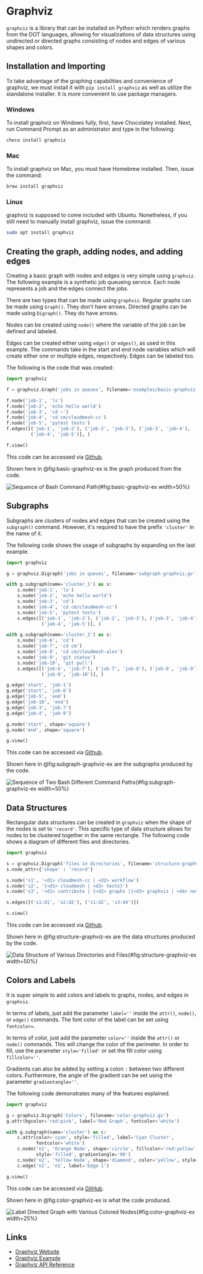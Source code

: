 # Graphviz

`graphviz` is a library that can be installed on Python which renders graphs 
from the DOT languages, allowing for visualizations of data structures using
undirected or directed graphs consisting of nodes and edges of various 
shapes and colors.

## Installation and Importing

To take advantage of the graphing capabilities and convenience of graphviz,
we must install it with `pip install graphviz` as well as utilize the
standalone installer. It is more convenient to use package managers.

### Windows

To install graphviz on Windows fully, first, have Chocolatey 
installed. Next, run Command Prompt as an administrator and type in the 
following:

```bash
choco install graphviz
```

### Mac

To install graphviz on Mac, you must have Homebrew installed. Then,
issue the command:

```bash
brew install graphviz
```

### Linux

graphviz is supposed to come included with Ubuntu. Nonetheless, if you
still need to manually install graphviz, issue the command:

```bash
sudo apt install graphviz
```

## Creating the graph, adding nodes, and adding edges

Creating a basic graph with nodes and edges is very simple using `graphviz`.
The following example is a synthetic job queueing service. Each node 
represents a job and the edges connect the jobs. 

There are two types that can be made using `graphviz`. Regular graphs can be 
made using `Graph()`. They don't have arrows. Directed graphs can be made 
using `Digraph()`. They do have arrows.

Nodes can be created using `node()` where the variable of the job can be 
defined and labeled. 

Edges can be created either using `edge()` or `edges()`, as used in this 
example. The commands take in the start and end node variables which will 
create either one or multiple edges, respectively. Edges can be labeled too.

The following is the code that was created:

```python
import graphviz

f = graphviz.Graph('jobs in queues', filename='examples/basic-graphviz.gv')

f.node('job-1', 'ls')
f.node('job-2', 'echo hello world')
f.node('job-3', 'cd ~')
f.node('job-4', 'cd cm/cloudmesh-cc')
f.node('job-5', 'pytest tests')
f.edges([('job-1', 'job-2'), ('job-2', 'job-3'), ('job-3', 'job-4'),
         ('job-4', 'job-5')], )

f.view()
```

This code can be accessed via [Github](https://github.com/cybertraining-dsc/reu2022/blob/main/project/graphs/graphs-graphviz/examples/basic-graphviz.py).

Shown here in @fig:basic-graphviz-ex is the graph produced
from the code.

![Sequence of Bash Command Path](images/basic-graphviz-ex.png){#fig:basic-graphviz-ex width=50%}

## Subgraphs

Subgraphs are clusters of nodes and edges that can be created using the 
`subgraph()` command. However, it's required to have the prefix `'cluster'` in 
the name of it.

The following code shows the usage of subgraphs by expanding on the last 
example.

```python
import graphviz

g = graphviz.Digraph('jobs in queues', filename='subgraph-graphviz.gv')

with g.subgraph(name='cluster_1') as s:
    s.node('job-1', 'ls')
    s.node('job-2', 'echo hello world')
    s.node('job-3', 'cd')
    s.node('job-4', 'cd cm/cloudmesh-cc')
    s.node('job-5', 'pytest tests')
    s.edges([('job-1', 'job-2'), ('job-2', 'job-3'), ('job-3', 'job-4'),
             ('job-4', 'job-5')], )

with g.subgraph(name='cluster_2') as s:
    s.node('job-6', 'cd')
    s.node('job-7', 'cd cm')
    s.node('job-8', 'cd cm/cloudmesh-alex')
    s.node('job-9', 'git status')
    s.node('job-10', 'git pull')
    s.edges([('job-6', 'job-7'), ('job-7', 'job-8'), ('job-8', 'job-9'),
             ('job-9', 'job-10')], )

g.edge('start', 'job-1')
g.edge('start', 'job-6')
g.edge('job-5', 'end')
g.edge('job-10', 'end')
g.edge('job-3', 'job-7')
g.edge('job-4', 'job-9')

g.node('start', shape='square')
g.node('end', shape='square')

g.view()
```

This code can be accessed via [Github](https://github.com/cybertraining-dsc/reu2022/blob/main/project/graphs/graphs-graphviz/examples/subgraph-graphviz.py).

Shown here in @fig:subgraph-graphviz-ex are the subgraphs 
produced by the code.

![Sequence of Two Bash Different Command Paths ](images/subgraph-graphviz-ex.png){#fig:subgraph-graphviz-ex width=50%}

## Data Structures

Rectangular data structures can be created in `graphviz` when the shape of the 
nodes is set to `'record'`. This specific type of data structure allows for 
nodes to be clustered together in the same rectangle. The following code shows a 
diagram of different files and directories.

```python
import graphviz

s = graphviz.Digraph('files in directories', filename='structure-graphviz.gv')
s.node_attr={'shape' : 'record'}

s.node('s1', '<d1> cloudmesh-cc | <d2> workflow')
s.node('s2', '{<d1> cloudmesh | <d2> tests}')
s.node('s3', '<d1> contribute | {<d2> graphs |{<d3> graphviz | <d4> networkx}}')

s.edges([('s1:d1', 's2:d2'), ('s1:d2', 's3:d4')])

s.view()
```

This code can be accessed via [Github](https://github.com/cybertraining-dsc/reu2022/blob/main/project/graphs/graphs-graphviz/examples/structure-graphviz.py).

Shown here in @fig:structure-graphviz-ex are the data 
structures produced by the code.


![Data Structure of 
Various Directories and Files](images/structure-graphviz-ex.png){#fig:structure-graphviz-ex width=50%}

## Colors and Labels

It is super simple to add colors and labels to graphs, nodes, and edges in 
`graphviz`. 

In terms of labels, just add the parameter `label=''` inside the `attr()`, 
`node()`, or `edge()` commands. The font color of the label can be set using 
`fontcolor=`. 

In terms of color, just add the parameter `color=''` inside the `attr()` or
`node()` commands. This will change the color of the perimeter. In order to 
fill, use the parameter `style='filled'` or set the fill color using 
`fillcolor=''`.

Gradients can also be added by setting a colon `:` between two different 
colors. Furthermore, the angle of the gradient can be set using the 
parameter `gradientangle=''`. 

The following code demonstrates many of the features explained.

```python
import graphviz

g = graphviz.Digraph('Colors', filename='color-graphviz.gv')
g.attr(bgcolor='red:pink', label='Red Graph', fontcolor='white')

with g.subgraph(name='cluster') as c:
    c.attr(color='cyan', style='filled', label='Cyan Cluster',
           fontcolor='white')
    c.node('n1', 'Orange Node', shape='circle', fillcolor='red:yellow',
           style='filled', gradientangle='90')
    c.node('n2', 'Yellow Node', shape='diamond', color='yellow', style='filled')
    c.edge('n2', 'n1', label='Edge 1')

g.view()
```

This code can be accessed via [GitHub](https://github.com/cybertraining-dsc/reu2022/blob/main/project/graphs/graphs-graphviz/examples/color-graphviz.py).

Shown here in @fig:color-graphviz-ex is what the code produced.

![Label Directed Graph with Various 
Colored Nodes ](images/color-graphviz-ex.png){#fig:color-graphviz-ex width=25%}

## Links

* [Graphviz Website](https://pypi.org/project/graphviz/>)
* [Graphviz Example](https://graphviz.readthedocs.io/en/stable/examples.html>)
* [Graphviz API Reference](https://graphviz.readthedocs.io/en/stable/api.html>)

